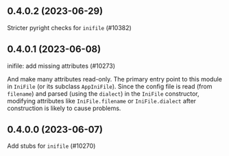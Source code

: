 ## 0.4.0.2 (2023-06-29)

Stricter pyright checks for `inifile` (#10382)

## 0.4.0.1 (2023-06-08)

inifile: add missing attributes (#10273)

And make many attributes read-only. The primary entry point to this module in `IniFile` (or its subclass
`AppIniFile`). Since the config file is read (from `filename`) and
parsed (using the `dialect`) in the `IniFile` constructor, modifying
attributes like `IniFile.filename` or `IniFile.dialect` after
construction is likely to cause problems.

## 0.4.0.0 (2023-06-07)

Add stubs for `inifile` (#10270)

